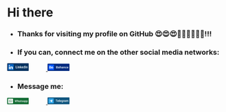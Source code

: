 # Hi there

- ### Thanks for visiting my profile on GitHub 😍😍😍👋👋👋💀💀💀!!!

- ### If you can, connect me on the other social media networks:
<p>
  <a href="https://www.linkedin.com/in/ttnguyen2552003">
    <img src="https://github.com/TTNguyen2552003/svg-repository/blob/main/LinkedIn.svg" alt="LinkedIn" style="margin-right: 40px; width: 10%; height: 10%; ">
  </a>
  <a href="https://www.behance.net/ttnguyen2552003">
    <img src="https://github.com/TTNguyen2552003/svg-repository/blob/main/behance.svg" alt="Behance"  style="width: 10%; height: 10%;">
  </a>
</p>

- ### Message me:
<p>
  <a href="https://wa.link/am9f4t">
    <img src="https://github.com/TTNguyen2552003/svg-repository/blob/main/Whatsapp.svg" alt="Whatsapp" style="margin-right: 40px; width: 10%; height: 10%; ">
  </a>
  <a href="https://t.me/TTNguyen2552003">
    <img src="https://github.com/TTNguyen2552003/svg-repository/blob/main/Telegram.svg" alt="Telegram"  style="width: 10%; height: 10%;">
  </a>
</p>
